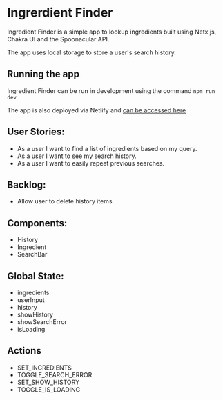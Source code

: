 # Ingrerdient Finder

Ingredient Finder is a simple app to lookup ingredients built using Netx.js, Chakra UI and the Spoonacular API.

The app uses local storage to store a user's search history.

## Running the app

Ingredient Finder can be run in development using the command `npm run dev`

The app is also deployed via Netlify and [can be accessed here](https://wizardly-shirley-9d09d9.netlify.app/)

## User Stories:

- As a user I want to find a list of ingredients based on my query.
- As a user I want to see my search history.
- As a user I want to easily repeat previous searches.

## Backlog:

- Allow user to delete history items

## Components:

- History
- Ingredient
- SearchBar

## Global State:
- ingredients
- userInput
- history
- showHistory
- showSearchError
- isLoading

## Actions
- SET_INGREDIENTS
- TOGGLE_SEARCH_ERROR
- SET_SHOW_HISTORY
- TOGGLE_IS_LOADING
